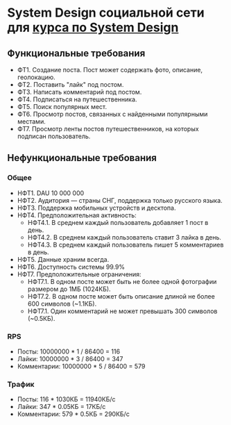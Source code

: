 # System Design социальной сети для [курса по System Design](https://balun.courses/courses/system_design)

## Функциональные требования

- ФТ1. Создание поста. Пост может содержать фото, описание, геолокацию.
- ФТ2. Поставить "лайк" под постом.
- ФТ3. Написать комментарий под постом.
- ФТ4. Подписаться на путешественника.
- ФТ5. Поиск популярных мест.
- ФТ6. Просмотр постов, связанных с найденными популярными местами.
- ФТ7. Просмотр ленты постов путешественников, на которых подписан пользователь.

## Нефункциональные требования

### Общее

- НФТ1. DAU 10 000 000
- НФТ2. Аудитория — страны СНГ, поддержка только русского языка.
- НФТ3. Поддержка мобильных устройств и десктопа.
- НФТ4. Предположительная активность:
  - НФТ4.1. В среднем каждый пользователь добавляет 1 пост в день.
  - НФТ4.2. В среднем каждый пользователь ставит 3 лайка в день.
  - НФТ4.3. В среднем каждый пользователь пишет 5 комментариев в день.
- НФТ5. Данные храним всегда.
- НФТ6. Доступность системы 99.9%
- НФТ7. Предположительные ограничения:
  - НФТ7.1. В одном посте может быть не более одной фотографии размером до 1МБ (1024КБ).
  - НФТ7.2. В одном посте может быть описание длиной не более 600 символов (~1.1КБ).
  - НФТ7.1. Один комментарий не может превышать 300 символов (~0.5КБ).

### RPS

- Посты: 10000000 * 1 / 86400 = 116
- Лайки: 10000000 * 3 / 86400 = 347
- Комментарии: 10000000 * 5 / 86400 = 579

### Трафик

- Посты: 116 * 1030КБ = 11940КБ/с
- Лайки: 347 * 0.05КБ = 17КБ/с
- Комментарии: 579 * 0.5КБ = 290КБ/с